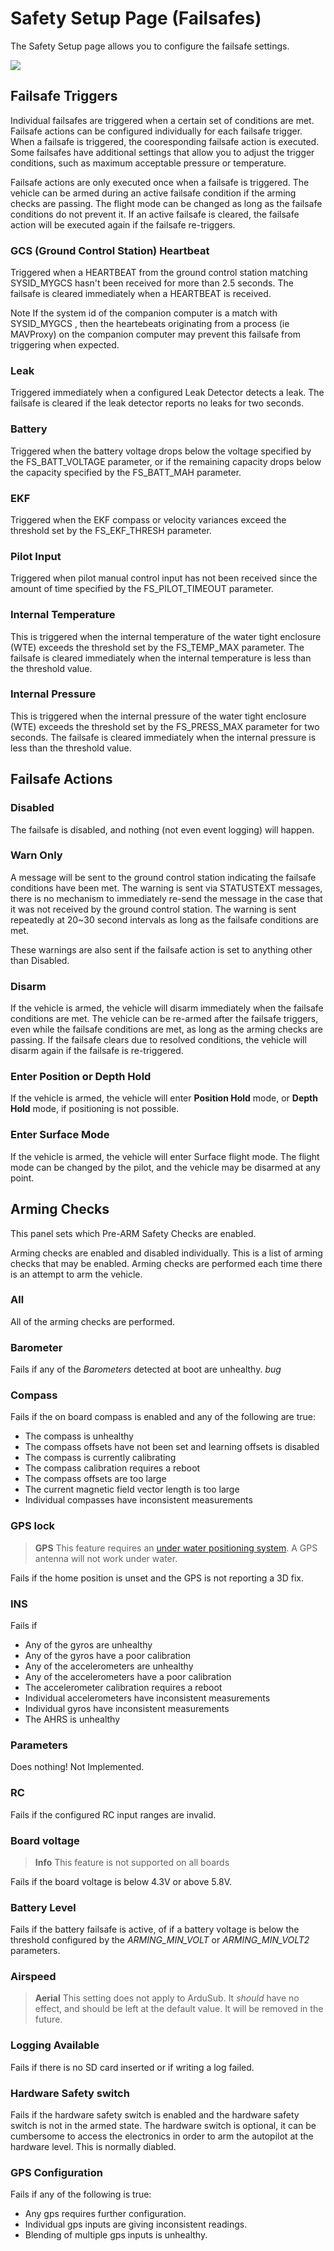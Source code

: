 # Safety Setup Page (Failsafes)

The Safety Setup page allows you to configure the failsafe settings.

<img src="/images/reference/reference-ardusub-safety.png" class="img-responsive img-center" style="max-height:600px;">

## Failsafe Triggers

Individual failsafes are triggered when a certain set of conditions are met. Failsafe actions can be configured individually for each failsafe trigger. When a failsafe is triggered, the cooresponding failsafe action is executed. Some failsafes have additional settings that allow you to adjust the trigger conditions, such as maximum acceptable pressure or temperature.

Failsafe actions are only executed once when a failsafe is triggered. The vehicle can be armed during an active failsafe condition if the arming checks are passing. The flight mode can be changed as long as the failsafe conditions do not prevent it. If an active failsafe is cleared, the failsafe action will be executed again if the failsafe re-triggers.

### GCS (Ground Control Station) Heartbeat

Triggered when a HEARTBEAT from the ground control station matching SYSID_MYGCS hasn't been received for more than 2.5 seconds. The failsafe is cleared immediately when a HEARTBEAT is received.

Note If the system id of the companion computer is a match with SYSID_MYGCS , then the heartebeats originating from a process (ie MAVProxy) on the companion computer may prevent this failsafe from triggering when expected.

### Leak

Triggered immediately when a configured Leak Detector detects a leak. The failsafe is cleared if the leak detector reports no leaks for two seconds.

### Battery

Triggered when the battery voltage drops below the voltage specified by the FS_BATT_VOLTAGE parameter, or if the remaining capacity drops below the capacity specified by the FS_BATT_MAH parameter.

### EKF

Triggered when the EKF compass or velocity variances exceed the threshold set by the FS_EKF_THRESH parameter.

### Pilot Input

Triggered when pilot manual control input has not been received since the amount of time specified by the FS_PILOT_TIMEOUT parameter.

### Internal Temperature

This is triggered when the internal temperature of the water tight enclosure (WTE) exceeds the threshold set by the FS_TEMP_MAX parameter. The failsafe is cleared immediately when the internal temperature is less than the threshold value.

### Internal Pressure

This is triggered when the internal pressure of the water tight enclosure (WTE) exceeds the threshold set by the FS_PRESS_MAX parameter for two seconds. The failsafe is cleared immediately when the internal pressure is less than the threshold value.

## Failsafe Actions

### Disabled

The failsafe is disabled, and nothing (not even event logging) will happen.

### Warn Only

A message will be sent to the ground control station indicating the failsafe conditions have been met. The warning is sent via STATUSTEXT messages, there is no mechanism to immediately re-send the message in the case that it was not received by the ground control station. The warning is sent repeatedly at 20~30 second intervals as long as the failsafe conditions are met.

These warnings are also sent if the failsafe action is set to anything other than Disabled.

### Disarm

If the vehicle is armed, the vehicle will disarm immediately when the failsafe conditions are met. The vehicle can be re-armed after the failsafe triggers, even while the failsafe conditions are met, as long as the arming checks are passing. If the failsafe clears due to resolved conditions, the vehicle will disarm again if the failsafe is re-triggered.

### Enter Position or Depth Hold

If the vehicle is armed, the vehicle will enter **Position Hold** mode, or **Depth Hold** mode, if positioning is not possible.

### Enter Surface Mode

If the vehicle is armed, the vehicle will enter Surface flight mode. The flight mode can be changed by the pilot, and the vehicle may be disarmed at any point.

## Arming Checks

This panel sets which Pre-ARM Safety Checks are enabled.

Arming checks are enabled and disabled individually. This is a list of arming checks that may be enabled. Arming checks are performed each time there is an attempt to arm the vehicle.

### All

All of the arming checks are performed.

### Barometer

Fails if any of the *Barometers* detected at boot are unhealthy. *bug*

### Compass

Fails if the on board compass is enabled and any of the following are true:
- The compass is unhealthy
- The compass offsets have not been set and learning offsets is disabled
- The compass is currently calibrating
- The compass calibration requires a reboot
- The compass offsets are too large
- The current magnetic field vector length is too large
- Individual compasses have inconsistent measurements

### GPS lock

> **GPS** This feature requires an [under water positioning system](/introduction/hardware-options/additional-peripheral-devices/underwater-positioning.md). A GPS antenna will not work under water.

Fails if the home position is unset and the GPS is not reporting a 3D fix.

### INS

Fails if 
- Any of the gyros are unhealthy
- Any of the gyros have a poor calibration
- Any of the accelerometers are unhealthy
- Any of the accelerometers have a poor calibration
- The accelerometer calibration requires a reboot
- Individual accelerometers have inconsistent measurements
- Individual gyros have inconsistent measurements
- The AHRS is unhealthy

### Parameters

Does nothing! Not Implemented.

### RC

Fails if the configured RC input ranges are invalid.

### Board voltage

> **Info** This feature is not supported on all boards

Fails if the board voltage is below 4.3V or above 5.8V.

### Battery Level

Fails if the battery failsafe is active, of if a battery voltage is below the threshold configured by the *ARMING_MIN_VOLT* or *ARMING_MIN_VOLT2* parameters.

### Airspeed

> **Aerial** This setting does not apply to ArduSub. It <em>should</em> have no effect, and should be left at the default value. It will be removed in the future.

### Logging Available

Fails if there is no SD card inserted or if writing a log failed.

### Hardware Safety switch

Fails if the hardware safety switch is enabled and the hardware safety switch is not in the armed state. The hardware switch is optional, it can be cumbersome to access the electronics in order to arm the autopilot at the hardware level. This is normally diabled.

### GPS Configuration

Fails if any of the following is true:
- Any gps requires further configuration.
- Individual gps inputs are giving inconsistent readings.
- Blending of multiple gps inputs is unhealthy.
